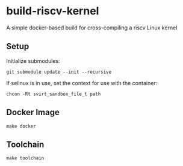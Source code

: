 # build-riscv-kernel
A simple docker-based build for cross-compiling a riscv Linux kernel


## Setup
Initialize submodules:

`git submodule update --init --recursive`

If selinux is in use, set the context for use with the container:

`chcon -Rt svirt_sandbox_file_t path`


## Docker Image
`make docker`


## Toolchain
`make toolchain`
